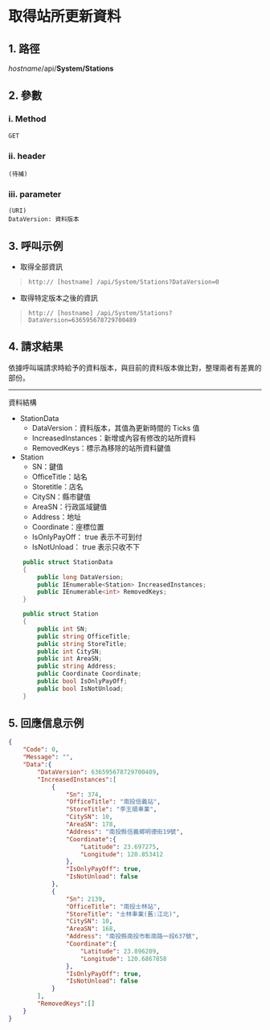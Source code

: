 # 取得站所更新資料

## 1. 路徑

*hostname*/api/**System/Stations**

## 2. 參數

### ⅰ. Method

    GET

### ⅱ. header

    (待補)

### ⅲ. parameter

    (URI)
    DataVersion: 資料版本

## 3. 呼叫示例

* 取得全部資訊
> `http:// [hostname] /api/System/Stations?DataVersion=0`

* 取得特定版本之後的資訊
> `http:// [hostname] /api/System/Stations?DataVersion=636595678729700489`

## 4. 請求結果

依據呼叫端請求時給予的資料版本，與目前的資料版本做比對，整理兩者有差異的部份。

***

資料結構

* StationData
  * DataVersion：資料版本，其值為更新時間的 Ticks 值
  * IncreasedInstances：新增或內容有修改的站所資料
  * RemovedKeys：標示為移除的站所資料鍵值
* Station
  * SN：鍵值
  * OfficeTitle：站名
  * Storetitle：店名
  * CitySN：縣市鍵值
  * AreaSN：行政區域鍵值
  * Address：地址
  * Coordinate：座標位置
  * IsOnlyPayOff： true 表示不可到付
  * IsNotUnload： true 表示只收不下

```csharp
    public struct StationData
    {
        public long DataVersion;
        public IEnumerable<Station> IncreasedInstances;
        public IEnumerable<int> RemovedKeys;
    }

    public struct Station
    {
        public int SN;
        public string OfficeTitle;
        public string StoreTitle;
        public int CitySN;
        public int AreaSN;
        public string Address;
        public Coordinate Coordinate;
        public bool IsOnlyPayOff;
        public bool IsNotUnload;
    }
```

## 5. 回應信息示例

```json
{
    "Code": 0,
    "Message": "",
    "Data":{
        "DataVersion": 636595678729700489,
        "IncreasedInstances":[
            {
                "Sn": 374,
                "OfficeTitle": "南投信義站",
                "StoreTitle": "李王順車業",
                "CitySN": 10,
                "AreaSN": 178,
                "Address": "南投縣信義鄉明德街19號",
                "Coordinate":{
                    "Latitude": 23.697275,
                    "Longitude": 120.853412
                },
                "IsOnlyPayOff": true,
                "IsNotUnload": false
            },
            {
                "Sn": 2139,
                "OfficeTitle": "南投士林站",
                "StoreTitle": "士林車業(舊:江北)",
                "CitySN": 10,
                "AreaSN": 168,
                "Address": "南投縣南投市彰南路一段637號",
                "Coordinate":{
                    "Latitude": 23.896209,
                    "Longitude": 120.6867858
                },
                "IsOnlyPayOff": true,
                "IsNotUnload": false
            }
        ],
        "RemovedKeys":[]
    }
}
```